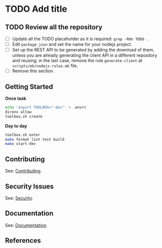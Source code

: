 # TODO Add title

## TODO Review all the repository

- [ ] Update all the TODO placeholder as it is required: `grep -RHn TODO .`
- [ ] Edit `package.json` and set the name for your nodejs project.
- [ ] Set up the REST API to be generated by adding the download of them, unless
      you are already generating the client API in a different repository and
      reusing; in the last case, remove the rule `generate-client` at
      `scripts/mk/nodejs-rules.mk` file.
- [ ] Remove this section.

## Getting Started

**Once task**

```bash
echo 'export TOOLBOX="-dev"' > .envrc
direnv allow
toolbox.sh create
```

**Day to day**

```bash
toolbox.sh enter
make format lint test build
make start-dev
```

## Contributing

See: [Contributing](docs/CONTRIBUTING.md).

## Security Issues

See: [Security](docs/SECURITY.md).

## Documentation

See: [Documentation](docs/index.md).

## References


